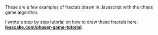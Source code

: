 
These are a few examples of fractals drawn in Javascript with the chaos game algorithm.

I wrote a step by step tutorial on how to draw these fractals here: **[lesscake.com/phaser-game-tutorial](https://www.lesscake.com/fractals-chaos-game)**.

